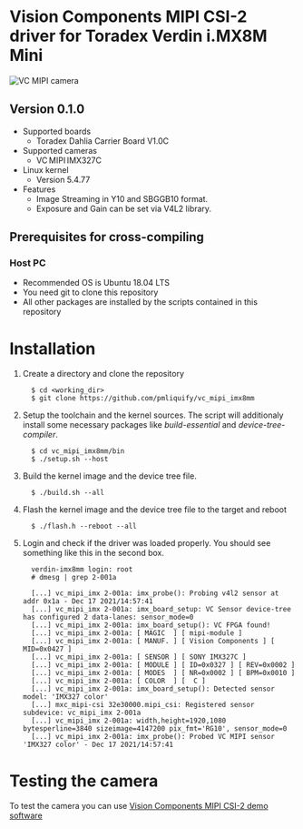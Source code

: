 # Vision Components MIPI CSI-2 driver for Toradex Verdin i.MX8M Mini
![VC MIPI camera](https://www.vision-components.com/fileadmin/external/documentation/hardware/VC_MIPI_Camera_Module/VC_MIPI_Camera_Module_Hardware_Operating_Manual-Dateien/mipi_sensor_front_back.png)

## Version 0.1.0
* Supported boards
  * Toradex Dahlia Carrier Board V1.0C
* Supported cameras 
  * VC MIPI IMX327C
* Linux kernel 
  * Version 5.4.77
* Features
  * Image Streaming in Y10 and SBGGB10 format.
  * Exposure and Gain can be set via V4L2 library.

## Prerequisites for cross-compiling
### Host PC
* Recommended OS is Ubuntu 18.04 LTS
* You need git to clone this repository
* All other packages are installed by the scripts contained in this repository

# Installation

1. Create a directory and clone the repository   
   ```
     $ cd <working_dir>
     $ git clone https://github.com/pmliquify/vc_mipi_imx8mm
   ```

2. Setup the toolchain and the kernel sources. The script will additionaly install some necessary packages like *build-essential* and *device-tree-compiler*.
   ```
     $ cd vc_mipi_imx8mm/bin
     $ ./setup.sh --host
   ```

3. Build the kernel image and the device tree file.
   ```
     $ ./build.sh --all
   ```

4. Flash the kernel image and the device tree file to the target and reboot 
   ```
     $ ./flash.h --reboot --all
   ```

5. Login and check if the driver was loaded properly. You should see something like this in the second box.
   ```
     verdin-imx8mm login: root
     # dmesg | grep 2-001a
   ```
   ```
     [...] vc_mipi_imx 2-001a: imx_probe(): Probing v4l2 sensor at addr 0x1a - Dec 17 2021/14:57:41
     [...] vc_mipi_imx 2-001a: imx_board_setup: VC Sensor device-tree has configured 2 data-lanes: sensor_mode=0
     [...] vc_mipi_imx 2-001a: imx_board_setup(): VC FPGA found!
     [...] vc_mipi_imx 2-001a: [ MAGIC  ] [ mipi-module ]
     [...] vc_mipi_imx 2-001a: [ MANUF. ] [ Vision Components ] [ MID=0x0427 ]
     [...] vc_mipi_imx 2-001a: [ SENSOR ] [ SONY IMX327C ]
     [...] vc_mipi_imx 2-001a: [ MODULE ] [ ID=0x0327 ] [ REV=0x0002 ]
     [...] vc_mipi_imx 2-001a: [ MODES  ] [ NR=0x0002 ] [ BPM=0x0010 ]
     [...] vc_mipi_imx 2-001a: [ COLOR  ] [  C ]
     [...] vc_mipi_imx 2-001a: imx_board_setup(): Detected sensor model: 'IMX327 color'
     [...] mxc_mipi-csi 32e30000.mipi_csi: Registered sensor subdevice: vc_mipi_imx 2-001a
     [...] vc_mipi_imx 2-001a: width,height=1920,1080 bytesperline=3840 sizeimage=4147200 pix_fmt='RG10', sensor_mode=0
     [...] vc_mipi_imx 2-001a: imx_probe(): Probed VC MIPI sensor 'IMX327 color' - Dec 17 2021/14:57:41
   ```

# Testing the camera
To test the camera you can use [Vision Components MIPI CSI-2 demo software](https://github.com/pmliquify/vc_mipi_demo)